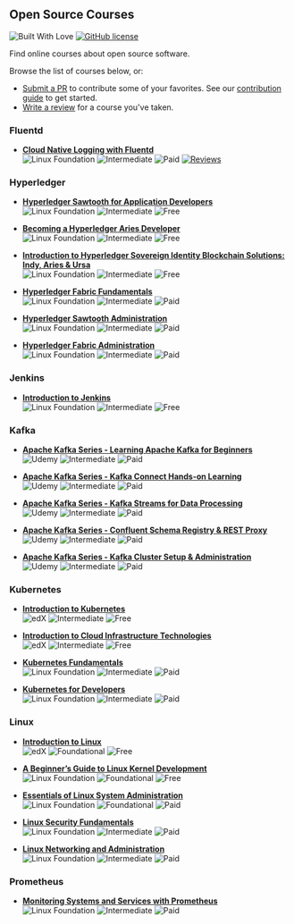 ## Open Source Courses
![Built With Love](https://img.shields.io/badge/Open%20Source-%E2%9D%A4-ff69b4) [![GitHub license](https://img.shields.io/badge/License-MIT-00A86B)](https://github.com/osscourses/courses/blob/master/LICENSE)

Find online courses about open source software.

Browse the list of courses below, or: 
 - [Submit a PR](https://github.com/osscourses/courses/pulls) to contribute some of your favorites. See our [contribution guide](CONTRIBUTING.md) to get started.
 - [Write a review](https://github.com/osscourses/courses/issues) for a course you've taken.

### Fluentd

 - **[Cloud Native Logging with Fluentd](https://training.linuxfoundation.org/training/cloud-native-logging-with-fluentd-lfs242/)**  
  ![Linux Foundation](https://img.shields.io/badge/-Linux_Foundation-808080)
  ![Intermediate](https://img.shields.io/badge/-Intermediate-blue)
  ![Paid](https://img.shields.io/badge/-Paid-a88700)
  [![Reviews](https://img.shields.io/badge/-Reviews-orange)](https://github.com/osscourses/courses/issues/1)

### Hyperledger

 - **[Hyperledger Sawtooth for Application Developers](https://training.linuxfoundation.org/training/hyperledger-sawtooth-application-developers-lfs174/)**  
 ![Linux Foundation](https://img.shields.io/badge/-Linux_Foundation-808080)
 ![Intermediate](https://img.shields.io/badge/-Foundational-00A86B)
 ![Free](https://img.shields.io/badge/-Free-a88700)  

 - **[Becoming a Hyperledger Aries Developer](https://training.linuxfoundation.org/training/becoming-a-hyperledger-aries-developer-lfs173/)**  
 ![Linux Foundation](https://img.shields.io/badge/-Linux_Foundation-808080)
 ![Intermediate](https://img.shields.io/badge/-Foundational-00A86B)
 ![Free](https://img.shields.io/badge/-Free-a88700)

 - **[Introduction to Hyperledger Sovereign Identity Blockchain Solutions: Indy, Aries & Ursa](https://training.linuxfoundation.org/training/introduction-to-hyperledger-sovereign-identity-blockchain-solutions-indy-aries-and-ursa/)**  
 ![Linux Foundation](https://img.shields.io/badge/-Linux_Foundation-808080)
 ![Intermediate](https://img.shields.io/badge/-Foundational-00A86B)
 ![Free](https://img.shields.io/badge/-Free-a88700)

 - **[Hyperledger Fabric Fundamentals ](https://training.linuxfoundation.org/training/hyperledger-fabric-fundamentals-lfd271/)**  
 ![Linux Foundation](https://img.shields.io/badge/-Linux_Foundation-808080)
 ![Intermediate](https://img.shields.io/badge/-Intermediate-blue)
 ![Paid](https://img.shields.io/badge/-Paid-a88700)

 - **[ Hyperledger Sawtooth Administration](https://training.linuxfoundation.org/training/hyperledger-sawtooth-administration-lfs273/)**  
 ![Linux Foundation](https://img.shields.io/badge/-Linux_Foundation-808080)
 ![Intermediate](https://img.shields.io/badge/-Intermediate-blue)
 ![Paid](https://img.shields.io/badge/-Paid-a88700)

 - **[Hyperledger Fabric Administration](https://training.linuxfoundation.org/training/hyperledger-fabric-administration-lfs272/)**  
 ![Linux Foundation](https://img.shields.io/badge/-Linux_Foundation-808080)
 ![Intermediate](https://img.shields.io/badge/-Intermediate-blue)
 ![Paid](https://img.shields.io/badge/-Paid-a88700)

### Jenkins

 - **[Introduction to Jenkins](https://training.linuxfoundation.org/training/introduction-to-jenkins-lfs167/)**  
 ![Linux Foundation](https://img.shields.io/badge/-Linux_Foundation-808080)
 ![Intermediate](https://img.shields.io/badge/-Foundational-00A86B)
 ![Free](https://img.shields.io/badge/-Free-a88700)

### Kafka

- **[Apache Kafka Series - Learning Apache Kafka for Beginners](https://www.udemy.com/course/apache-kafka/)**  
  ![Udemy](https://img.shields.io/badge/-Udemy-808080)
  ![Intermediate](https://img.shields.io/badge/-Foundational-00A86B)
  ![Paid](https://img.shields.io/badge/-Paid-a88700)

- **[Apache Kafka Series - Kafka Connect Hands-on Learning](https://goo.gl/wLLLY9)**  
  ![Udemy](https://img.shields.io/badge/-Udemy-808080) 
  ![Intermediate](https://img.shields.io/badge/-Intermediate-blue)
  ![Paid](https://img.shields.io/badge/-Paid-a88700)

- **[Apache Kafka Series - Kafka Streams for Data Processing](https://goo.gl/bro314)**  
  ![Udemy](https://img.shields.io/badge/-Udemy-808080) 
  ![Intermediate](https://img.shields.io/badge/-Intermediate-blue)
  ![Paid](https://img.shields.io/badge/-Paid-a88700)

- **[Apache Kafka Series - Confluent Schema Registry & REST Proxy](https://goo.gl/XgWcVz)**  
  ![Udemy](https://img.shields.io/badge/-Udemy-808080) 
  ![Intermediate](https://img.shields.io/badge/-Intermediate-blue)
  ![Paid](https://img.shields.io/badge/-Paid-a88700)

- **[Apache Kafka Series - Kafka Cluster Setup & Administration ](https://goo.gl/1uYAuU)**  
  ![Udemy](https://img.shields.io/badge/-Udemy-808080)
  ![Intermediate](https://img.shields.io/badge/-Advanced-7f00ff)
  ![Paid](https://img.shields.io/badge/-Paid-a88700)


### Kubernetes

 - **[Introduction to Kubernetes](https://www.edx.org/course/introduction-to-kubernetes)**  
  ![edX](https://img.shields.io/badge/-edX-808080)
  ![Intermediate](https://img.shields.io/badge/-Foundational-00A86B)
  ![Free](https://img.shields.io/badge/-Free-a88700)

 - **[Introduction to Cloud Infrastructure Technologies ](https://www.edx.org/course/introduction-to-cloud-infrastructure-technologies)**  
  ![edX](https://img.shields.io/badge/-edX-808080)
  ![Intermediate](https://img.shields.io/badge/-Foundational-00A86B)
  ![Free](https://img.shields.io/badge/-Free-a88700)

 - **[Kubernetes Fundamentals](https://training.linuxfoundation.org/training/kubernetes-fundamentals/)**  
 ![Linux Foundation](https://img.shields.io/badge/-Linux_Foundation-808080)
 ![Intermediate](https://img.shields.io/badge/-Intermediate-blue)
 ![Paid](https://img.shields.io/badge/-Paid-a88700)

 - **[Kubernetes for Developers](https://training.linuxfoundation.org/training/kubernetes-for-developers/)**  
  ![Linux Foundation](https://img.shields.io/badge/-Linux_Foundation-808080)
  ![Intermediate](https://img.shields.io/badge/-Intermediate-blue)
  ![Paid](https://img.shields.io/badge/-Paid-a88700)
 
### Linux
 - **[Introduction to Linux ](https://www.edx.org/course/introduction-to-linux)**  
  ![edX](https://img.shields.io/badge/-edX-808080)
  ![Foundational](https://img.shields.io/badge/-Foundational-00A86B)
  ![Free](https://img.shields.io/badge/-Free-a88700)

 - **[A Beginner’s Guide to Linux Kernel Development](https://training.linuxfoundation.org/training/a-beginners-guide-to-linux-kernel-development-lfd103/)**  
  ![Linux Foundation](https://img.shields.io/badge/-Linux_Foundation-808080)
  ![Foundational](https://img.shields.io/badge/-Foundational-00A86B)
  ![Free](https://img.shields.io/badge/-Free-a88700)

 - **[Essentials of Linux System Administration](https://training.linuxfoundation.org/training/essentials-of-linux-system-administration/)**  
 ![Linux Foundation](https://img.shields.io/badge/-Linux_Foundation-808080)
 ![Foundational](https://img.shields.io/badge/-Foundational-00A86B)
 ![Paid](https://img.shields.io/badge/-Paid-a88700)

 - **[Linux Security Fundamentals](https://training.linuxfoundation.org/training/linux-security-fundamentals/)**  
  ![Linux Foundation](https://img.shields.io/badge/-Linux_Foundation-808080)
  ![Intermediate](https://img.shields.io/badge/-Intermediate-blue)
  ![Paid](https://img.shields.io/badge/-Paid-a88700)

 - **[Linux Networking and Administration](https://training.linuxfoundation.org/training/linux-networking-and-administration/)**  
  ![Linux Foundation](https://img.shields.io/badge/-Linux_Foundation-808080)
  ![Intermediate](https://img.shields.io/badge/-Advanced-7f00ff)
  ![Paid](https://img.shields.io/badge/-Paid-a88700)

### Prometheus

 - **[Monitoring Systems and Services with Prometheus](https://training.linuxfoundation.org/training/monitoring-systems-and-services-with-prometheus-lfs241/)**  
  ![Linux Foundation](https://img.shields.io/badge/-Linux_Foundation-808080)
  ![Intermediate](https://img.shields.io/badge/-Intermediate-blue)
  ![Paid](https://img.shields.io/badge/-Paid-a88700)
